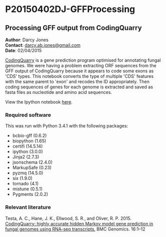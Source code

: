# P20150402DJ-GFFProcessing
## Processing GFF output from CodingQuarry

**Author**: Darcy Jones <br />
**Contact**: darcy.ab.jones@gmail.com <br />
**Date**: 02/04/2015 

[CodingQuarry](https://sourceforge.net/projects/codingquarry/) is a gene prediction program optimised for annotating fungal genomes. 
We were having a problem extracting ORF sequences from the GFF output of CodingQuarry because it appears to code some exons as 'CDS' types. 
This notebook converts the type of multiple 'CDS' features with the same parent to 'exon' and recodes the ID appropriately. 
Then coding sequences of genes for each genome is extracted and saved as fasta files as nucleotide and amino acid sequences.

View the Ipython notebook [here](http://htmlpreview.github.io/?https://github.com/PlummerLab/20150402-GFFProcessing/blob/master/GFFProcessing.html).

### Required software

This was run with Python 3.4.1 with the following packages:
- bcbio-gff (0.6.2)
- biopython (1.65)
- certifi (14.5.14)
- ipython (3.0.0)
- Jinja2 (2.7.3)
- jsonschema (2.4.0)
- MarkupSafe (0.23)
- pyzmq (14.5.0)
- six (1.9.0)
- tornado (4.1)
- mistune (0.5.1)
- Pygments (2.0.2)

### Relevant literature

Testa, A. C., Hane, J. K., Ellwood, S. R., and Oliver, R. P. 2015. [CodingQuarry: highly accurate hidden Markov model gene prediction in fungal genomes using RNA-seq transcripts.](http://www.biomedcentral.com/1471-2164/16/170) BMC Genomics. 16:1–12
